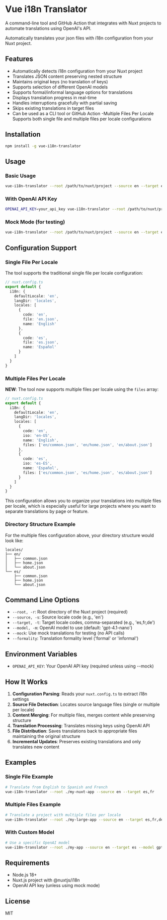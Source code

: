 # Vue i18n Translator

A command-line tool and GitHub Action that integrates with Nuxt projects to automate translations using OpenAI's API.

Automatically translates your json files with i18n configuration from your Nuxt project.

## Features

- Automatically detects i18n configuration from your Nuxt project
- Translates JSON content preserving nested structure
- Maintains original keys (no translation of keys)
- Supports selection of different OpenAI models
- Supports formal/informal language options for translations
- Displays translation progress in real-time
- Handles interruptions gracefully with partial saving
- Skips existing translations in target files
- Can be used as a CLI tool or GitHub Action
-Multiple Files Per Locale Supports both single file and multiple files per locale configurations


## Installation

```bash
npm install -g vue-i18n-translator
```

## Usage

### Basic Usage

```bash
vue-i18n-translator --root /path/to/nuxt/project --source en --target es,fr,de
```

### With OpenAI API Key

```bash
OPENAI_API_KEY=your_api_key vue-i18n-translator --root /path/to/nuxt/project --source en --target es
```

### Mock Mode (for testing)

```bash
vue-i18n-translator --root /path/to/nuxt/project --source en --target es --mock
```

## Configuration Support

### Single File Per Locale

The tool supports the traditional single file per locale configuration:

```typescript
// nuxt.config.ts
export default {
  i18n: {
    defaultLocale: 'en',
    langDir: 'locales',
    locales: [
      {
        code: 'en',
        file: 'en.json',
        name: 'English'
      },
      {
        code: 'es',
        file: 'es.json',
        name: 'Español'
      }
    ]
  }
}
```

### Multiple Files Per Locale

**NEW**: The tool now supports multiple files per locale using the `files` array:

```typescript
// nuxt.config.ts
export default {
  i18n: {
    defaultLocale: 'en',
    langDir: 'locales',
    locales: [
      {
        code: 'en',
        iso: 'en-US',
        name: 'English',
        files: ['en/common.json', 'en/home.json', 'en/about.json']
      },
      {
        code: 'es',
        iso: 'es-ES',
        name: 'Español',
        files: ['es/common.json', 'es/home.json', 'es/about.json']
      }
    ]
  }
}
```

This configuration allows you to organize your translations into multiple files per locale, which is especially useful for large projects where you want to separate translations by page or feature.

### Directory Structure Example

For the multiple files configuration above, your directory structure would look like:

```
locales/
├── en/
│   ├── common.json
│   ├── home.json
│   └── about.json
└── es/
    ├── common.json
    ├── home.json
    └── about.json
```

## Command Line Options

- `--root, -r`: Root directory of the Nuxt project (required)
- `--source, -s`: Source locale code (e.g., 'en')
- `--target, -t`: Target locale codes, comma-separated (e.g., 'es,fr,de')
- `--model, -m`: OpenAI model to use (default: 'gpt-4.1-nano')
- `--mock`: Use mock translations for testing (no API calls)
- `--formality`: Translation formality level ('formal' or 'informal')

## Environment Variables

- `OPENAI_API_KEY`: Your OpenAI API key (required unless using --mock)

## How It Works

1. **Configuration Parsing**: Reads your `nuxt.config.ts` to extract i18n settings
2. **Source File Detection**: Locates source language files (single or multiple per locale)
3. **Content Merging**: For multiple files, merges content while preserving structure
4. **Translation Processing**: Translates missing keys using OpenAI API
5. **File Distribution**: Saves translations back to appropriate files maintaining the original structure
6. **Incremental Updates**: Preserves existing translations and only translates new content

## Examples

### Single File Example

```bash
# Translate from English to Spanish and French
vue-i18n-translator --root ./my-nuxt-app --source en --target es,fr
```

### Multiple Files Example

```bash
# Translate a project with multiple files per locale
vue-i18n-translator --root ./my-large-app --source en --target es,fr,de --mock
```

### With Custom Model

```bash
# Use a specific OpenAI model
vue-i18n-translator --root ./my-app --source en --target es --model gpt-4
```

## Requirements

- Node.js 18+
- Nuxt.js project with @nuxtjs/i18n
- OpenAI API key (unless using mock mode)

## License

MIT 